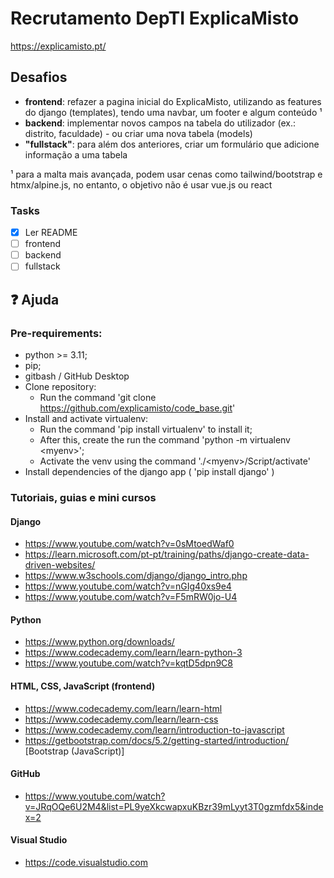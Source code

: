 # Recrutamento DepTI ExplicaMisto

https://explicamisto.pt/

## Desafios
- <strong>**frontend**</strong>: refazer a pagina inicial do ExplicaMisto, utilizando as features do django (templates), tendo uma navbar, um footer e algum conteúdo ¹
- <strong>**backend**</strong>: implementar novos campos na tabela do utilizador (ex.: distrito, faculdade) - ou criar uma nova tabela (models)
- <strong>**"fullstack"**</strong>: para além dos anteriores, criar um formulário que adicione informação a uma tabela

¹ para a malta mais avançada, podem usar cenas como tailwind/bootstrap 
e htmx/alpine.js, no entanto, o objetivo não é usar vue.js ou react

### Tasks
- [x] Ler README
- [ ] frontend
- [ ] backend
- [ ] fullstack

## &#10067; Ajuda
### Pre-requirements:
- python >= 3.11;
- pip;
- gitbash / GitHub Desktop
- Clone repository:
    - Run the command 'git clone https://github.com/explicamisto/code_base.git'
- Install and activate virtualenv:
    - Run the command 'pip install virtualenv' to install it;
    - After this, create the run the command 'python -m virtualenv \<myenv\>';
    - Activate the venv using the command './\<myenv\>/Script/activate'
- Install dependencies of the django app ( 'pip install django' )

### Tutoriais, guias e mini cursos

#### Django
- https://www.youtube.com/watch?v=0sMtoedWaf0
- https://learn.microsoft.com/pt-pt/training/paths/django-create-data-driven-websites/
- https://www.w3schools.com/django/django_intro.php
- https://www.youtube.com/watch?v=nGIg40xs9e4
- https://www.youtube.com/watch?v=F5mRW0jo-U4

#### Python
- https://www.python.org/downloads/
- https://www.codecademy.com/learn/learn-python-3
- https://www.youtube.com/watch?v=kqtD5dpn9C8

#### HTML, CSS, JavaScript (frontend)
- https://www.codecademy.com/learn/learn-html
- https://www.codecademy.com/learn/learn-css
- https://www.codecademy.com/learn/introduction-to-javascript
- https://getbootstrap.com/docs/5.2/getting-started/introduction/ [Bootstrap (JavaScript)]

#### GitHub
- https://www.youtube.com/watch?v=JRqOQe6U2M4&list=PL9yeXkcwapxuKBzr39mLyyt3T0gzmfdx5&index=2

#### Visual Studio
- https://code.visualstudio.com

